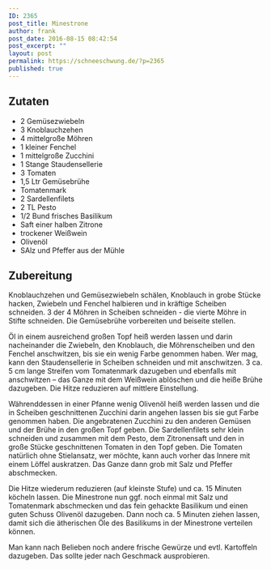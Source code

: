 ```yaml
---
ID: 2365
post_title: Minestrone
author: frank
post_date: 2016-08-15 08:42:54
post_excerpt: ""
layout: post
permalink: https://schneeschwung.de/?p=2365
published: true
---
```

<h2 class="h2-medium">Zutaten</h2>
<ul>
 	<li>2 Gemüsezwiebeln</li>
 	<li>3 Knoblauchzehen</li>
 	<li>4 mittelgroße Möhren</li>
 	<li>1 kleiner Fenchel</li>
 	<li>1 mittelgroße Zucchini</li>
 	<li>1 Stange Staudensellerie</li>
 	<li>3 Tomaten</li>
 	<li>1,5 Ltr Gemüsebrühe</li>
 	<li>Tomatenmark</li>
 	<li>2 Sardellenfilets</li>
 	<li>2 TL Pesto</li>
 	<li>1/2 Bund frisches Basilikum</li>
 	<li>Saft einer halben Zitrone</li>
 	<li>trockener Weißwein</li>
 	<li>Olivenöl</li>
 	<li>SAlz und Pfeffer aus der Mühle</li>
</ul>
<h2 class="h2-medium">Zubereitung</h2>
<div id="rezept-zubereitung" class="instructions">

Knoblauchzehen und Gemüsezwiebeln schälen, Knoblauch in grobe Stücke hacken, Zwiebeln und Fenchel halbieren und in kräftige Scheiben schneiden. 3 der 4 Möhren in Scheiben schneiden - die vierte Möhre in Stifte schneiden. Die Gemüsebrühe vorbereiten und beiseite stellen.

Öl in einem ausreichend großen Topf heiß werden lassen und darin nacheinander die Zwiebeln, den Knoblauch, die Möhrenscheiben und den Fenchel anschwitzen, bis sie ein wenig Farbe genommen haben. Wer mag, kann den Staudensellerie in Scheiben schneiden und mit anschwitzen. 3 ca. 5 cm lange Streifen vom Tomatenmark dazugeben und ebenfalls mit anschwitzen – das Ganze mit dem Weißwein ablöschen und die heiße Brühe dazugeben. Die Hitze reduzieren auf mittlere Einstellung.

Währenddessen in einer Pfanne wenig Olivenöl heiß werden lassen und die in Scheiben geschnittenen Zucchini darin angehen lassen bis sie gut Farbe genommen haben. Die angebratenen Zucchini zu den anderen Gemüsen und der Brühe in den großen Topf geben. Die Sardellenfilets sehr klein schneiden und zusammen mit dem Pesto, dem Zitronensaft und den in große Stücke geschnittenen Tomaten in den Topf geben. Die Tomaten natürlich ohne Stielansatz, wer möchte, kann auch vorher das Innere mit einem Löffel auskratzen. Das Ganze dann grob mit Salz und Pfeffer abschmecken.

Die Hitze wiederum reduzieren (auf kleinste Stufe) und ca. 15 Minuten köcheln lassen. Die Minestrone nun ggf. noch einmal mit Salz und Tomatenmark abschmecken und das fein gehackte Basilikum und einen guten Schuss Olivenöl dazugeben. Dann noch ca. 5 Minuten ziehen lassen, damit sich die ätherischen Öle des Basilikums in der Minestrone verteilen können.

Man kann nach Belieben noch andere frische Gewürze und evtl. Kartoffeln dazugeben. Das sollte jeder nach Geschmack ausprobieren.

</div>